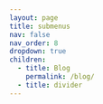 ```yaml
---
layout: page
title: submenus
nav: false
nav_order: 8
dropdown: true
children:
  - title: Blog
    permalink: /blog/
  - title: divider
---
```

